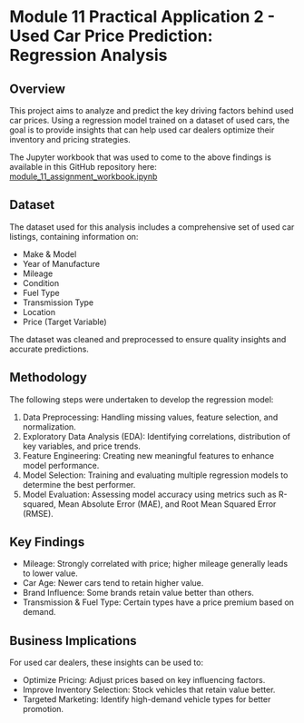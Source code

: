 # Module 11 Practical Application 2 - Used Car Price Prediction: Regression Analysis

## Overview

This project aims to analyze and predict the key driving factors behind used car prices. Using a regression model trained on a dataset of used cars, the goal is to provide insights that can help used car dealers optimize their inventory and pricing strategies.

The Jupyter workbook that was used to come to the above findings is available in this GitHub repository here: [module_11_assignment_workbook.ipynb](https://github.com/cjplumer/module11_submission/blob/9a8e409a346d004dfbcddae2c0dcc995510ec9d2/prompt_II_working.ipynb)

## Dataset

The dataset used for this analysis includes a comprehensive set of used car listings, containing information on:

* Make & Model
* Year of Manufacture
* Mileage
* Condition
* Fuel Type
* Transmission Type
* Location
* Price (Target Variable)

The dataset was cleaned and preprocessed to ensure quality insights and accurate predictions.

## Methodology

The following steps were undertaken to develop the regression model:

1. Data Preprocessing: Handling missing values, feature selection, and normalization.
2. Exploratory Data Analysis (EDA): Identifying correlations, distribution of key variables, and price trends.
3. Feature Engineering: Creating new meaningful features to enhance model performance.
4. Model Selection: Training and evaluating multiple regression models to determine the best performer.
5. Model Evaluation: Assessing model accuracy using metrics such as R-squared, Mean Absolute Error (MAE), and Root Mean Squared Error (RMSE).

## Key Findings

* Mileage: Strongly correlated with price; higher mileage generally leads to lower value.
* Car Age: Newer cars tend to retain higher value.
* Brand Influence: Some brands retain value better than others.
* Transmission & Fuel Type: Certain types have a price premium based on demand.

## Business Implications

For used car dealers, these insights can be used to:
* Optimize Pricing: Adjust prices based on key influencing factors.
* Improve Inventory Selection: Stock vehicles that retain value better.
* Targeted Marketing: Identify high-demand vehicle types for better promotion.
